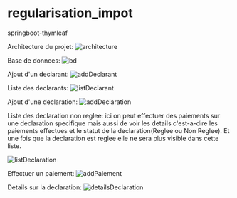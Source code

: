# regularisation_impot
springboot-thymleaf

Architecture du projet:
![architecture](https://github.com/thiambabel19/regularisation_impot/assets/95770196/83170a4a-9647-419f-9d12-45fec78d3fd9)

Base de donnees:
![bd](https://github.com/thiambabel19/regularisation_impot/assets/95770196/7487e1bd-4692-4dc5-a4f0-a22d3222f597)

Ajout d'un declarant:
![addDeclarant](https://github.com/thiambabel19/regularisation_impot/assets/95770196/ee83ac82-552c-4c70-884e-a958df9053e3)


Liste des declarants:
![listDeclarant](https://github.com/thiambabel19/regularisation_impot/assets/95770196/a28279a1-85f7-483e-9a4a-04b84bdee080)

Ajout d'une declaration:
![addDeclaration](https://github.com/thiambabel19/regularisation_impot/assets/95770196/686b5e89-def3-49fb-86a6-f1ecf21debac)


Liste des declaration non reglee:
ici on peut effectuer des paiements sur une declaration specifique mais aussi de voir les details c'est-a-dire les paiements effectues et le statut de la declaration(Reglee ou Non Reglee).
Et une fois que la declaration est reglee elle ne sera plus visible dans cette liste.

![listDeclaration](https://github.com/thiambabel19/regularisation_impot/assets/95770196/dcd8c7d3-2ef2-4159-96f4-9963c0d87a20)

Effectuer un paiement:
![addPaiement](https://github.com/thiambabel19/regularisation_impot/assets/95770196/375633f8-c9d9-405f-a6eb-dee055bd6312)


Details sur la declaration:
![detailsDeclaration](https://github.com/thiambabel19/regularisation_impot/assets/95770196/47354f15-712b-4ab5-a4b9-8d59e8e8e35d)

